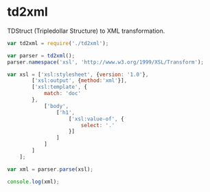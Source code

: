 # td2xml
TDStruct (Tripledollar Structure) to XML transformation.


```js
var td2xml = require('./td2xml');

var parser = td2xml();
parser.namespace('xsl', 'http://www.w3.org/1999/XSL/Transform');

var xsl = ['xsl:stylesheet', {version: '1.0'},
		['xsl:output', {method:'xml'}],
		['xsl:template', {
			match: 'doc'
		},
			['body',
				['h1',
					['xsl:value-of', {
						select: '.'
					}]
				]
			]
		]
	];

var xml = parser.parse(xsl);

console.log(xml);
```

